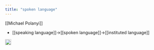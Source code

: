```yaml
---
title: "spoken language"
---
```


[[Michael Polanyi]]
- [[speaking language]]→[[spoken language]]→[[instituted language]]

<img src='https://scrapbox.io/api/pages/nishio-en/en/icon' alt='en.icon' height="19.5"/>
